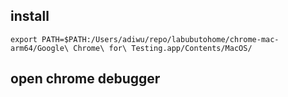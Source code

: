 


## install 
```
export PATH=$PATH:/Users/adiwu/repo/labubutohome/chrome-mac-arm64/Google\ Chrome\ for\ Testing.app/Contents/MacOS/
```

## open chrome debugger
